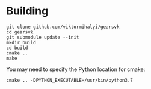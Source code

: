 # Building
```
git clone github.com/viktormihalyi/gearsvk
cd gearsvk
git submodule update --init
mkdir build
cd build
cmake ..
make
```

You may need to specify the Python location for cmake:
```
cmake .. -DPYTHON_EXECUTABLE=/usr/bin/python3.7
```
